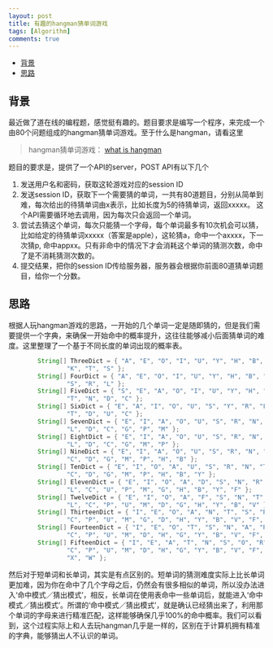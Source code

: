 ```yaml
---
layout: post
title: 有趣的hangman猜单词游戏
tags: [Algorithm]
comments: true
---
```


* [背景](#%E8%83%8C%E6%99%AF)
* [思路](#%E6%80%9D%E8%B7%AF)

## 背景
最近做了道在线的编程题，感觉挺有趣的。题目要求是编写一个程序，来完成一个由80个问题组成的hangman猜单词游戏。至于什么是hangman，请看这里

>hangman猜单词游戏： [what is hangman](https://en.wikipedia.org/wiki/Hangman_(game))

题目的要求是，提供了一个API的server，POST API有以下几个
1. 发送用户名和密码，获取这轮游戏对应的session ID
2. 发送session ID，获取下一个需要猜的单词，一共有80道题目，分别从简单到难，每次给出的待猜单词由x表示，比如长度为5的待猜单词，返回xxxxx。
这个API需要循环地去调用，因为每次只会返回一个单词。
3. 尝试去猜这个单词，每次只能猜一个字母，每个单词最多有10次机会可以猜，比如给定的待猜单词xxxxx（答案是apple），这轮猜a，命中一个axxxx，下一次猜p, 命中appxx。只有非命中的情况下才会消耗这个单词的猜测次数，命中了是不消耗猜测次数的。
4. 提交结果，把你的session ID传给服务器，服务器会根据你前面80道猜单词题目，给你一个分数。

## 思路
根据人玩hangman游戏的思路，一开始的几个单词一定是随即猜的，但是我们需要提供一个字典，来确保一开始命中的概率提升，这往往能够减小后面猜单词的难度。这里整理了一个基于不同长度的单词出现的概率表。
~~~java
		String[] ThreeDict = { "A", "E", "O", "I", "U", "Y", "H", "B", "C",
				"K", "T", "S" };
		String[] FourDict = { "A", "E", "O", "I", "U", "Y", "H", "B", "C", "K",
				"S", "R", "L" };
		String[] FiveDict = { "S", "E", "A", "O", "I", "U", "Y", "H", "R", "L",
				"T", "N", "D", "C" };
		String[] SixDict = { "E", "A", "I", "O", "U", "S", "Y", "R", "L", "N",
				"T", "D", "U", "C" };
		String[] SevenDict = { "E", "I", "A", "O", "U", "S", "R", "N", "T",
				"L", "D", "C", "G", "P", "M" };
		String[] EightDict = { "E", "I", "A", "O", "U", "S", "R", "N", "T",
				"L", "D", "C", "G", "M", "P" };
		String[] NineDict = { "E", "I", "A", "O", "U", "S", "R", "N", "T", "L",
				"C", "D", "G", "M", "P", "H", "B" };
		String[] TenDict = { "E", "I", "O", "A", "U", "S", "R", "N", "T", "L",
				"C", "D", "G", "M", "P", "H", "B", "Y" };
		String[] ElevenDict = { "E", "I", "O", "A", "D", "S", "N", "R", "T",
				"L", "C", "U", "P", "M", "G", "H", "B", "Y", "F" };
		String[] TwelveDict = { "E", "I", "O", "A", "F", "S", "N", "T", "R",
				"L", "C", "P", "U", "M", "D", "G", "H", "Y", "B", "V" };
		String[] ThirteenDict = { "I", "E", "O", "A", "N", "T", "S", "R", "L",
				"C", "P", "U", "M", "G", "D", "H", "Y", "B", "V", "F", "Z" };
		String[] FourteenDict = { "I", "E", "O", "T", "S", "N", "A", "R", "L",
				"C", "P", "U", "M", "D", "H", "G", "Y", "B", "V", "F", "Z", "X" };
		String[] FifteenDict = { "I", "E", "A", "T", "N", "S", "O", "R", "L",
				"C", "P", "U", "M", "D", "H", "G", "Y", "B", "V", "F", "Z",
				"X", "W" };
~~~
然后对于短单词和长单词，其实是有点区别的。短单词的猜测难度实际上比长单词更加难，因为你在命中了几个字母之后，仍然会有很多相似的单词，所以没办法进入‘命中模式／猜出模式’，相反，长单词在使用表命中一些单词后，就能进入‘命中模式／猜出模式’。所谓的‘命中模式／猜出模式’，就是确认已经猜出来了，利用那个单词的字母来进行精准匹配，这样能够确保几乎100%的命中概率。我们可以看到，这个过程实际上和人去玩hangman几乎是一样的，区别在于计算机拥有精准的字典，能够猜出人不认识的单词。



